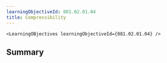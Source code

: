 ```yaml
---
learningObjectiveId: 081.02.01.04
title: Compressibility
---
```


```tsx eval
<LearningOBjectives learningObjectiveId={081.02.01.04} />
```

## Summary

